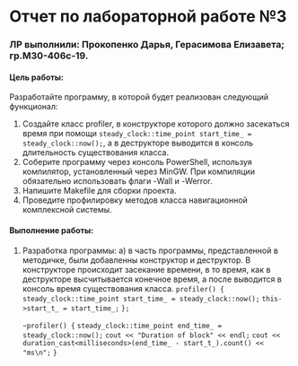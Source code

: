 # Отчет по лабораторной работе №3  
### ЛР выполнили: Прокопенко Дарья, Герасимова Елизавета; гр.М30-406с-19.  
#### Цель работы:  
Разработайте программу, в которой будет реализован следующий
функционал:
1. Создайте класс profiler, в конструкторе которого должно засекаться
время при помощи `steady_clock::time_point start_time_ = steady_clock::now();`, а в деструкторе выводится в консоль длительность существования
класса.
2. Соберите программу через консоль PowerShell, используя компилятор, установленный через MinGW. При компиляции обязательно использовать флаги -Wall и -Werror.
3. Напишите Makefile для сборки проекта.
4. Проведите профилировку методов класса навигационной комплексной системы. 

#### Выполнение работы:
1. Разработка программы: 
  а) в часть программы, представленной в методичке, были добавленны конструктор и деструктор. В конструкторе происходит засекание времени, в то время, как в деструкторе высчитывается конечное время, а после выводится в консоль время существования класса. 
  `profiler() {`
        `steady_clock::time_point start_time_ = steady_clock::now();`
        `this->start_t_ = start_time_;`
    `};`

    `~profiler() {`
        `steady_clock::time_point end_time_ = steady_clock::now();`
        `cout << "Duration of block" << endl;`
        `cout << duration_cast<milliseconds>(end_time_ - start_t_).count() << "ms\n";`
    `}`
    
    
    
